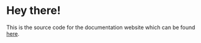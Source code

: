 # Hey there!
This is the source code for the documentation website which can be found [here](https://crystalflxme.github.io/ChatPlus/).